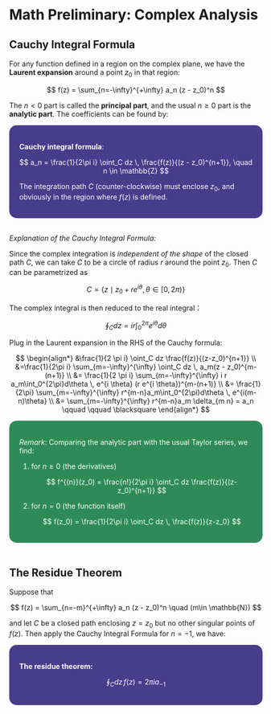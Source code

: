 <style>
    .katex {
        font-size: 1.1em;
    }
    .remark {
        border-radius: 15px;
        padding: 20px;
        background-color: SeaGreen;
        color: White;
    }
    .result {
        border-radius: 15px;
        padding: 20px;
        background-color: DarkSlateBlue;
        color: White;
    }
</style>

# Math Preliminary: Complex Analysis 

## Cauchy Integral Formula

For any function defined in a region on the complex plane, we have the **Laurent expansion** around a point $z_0$ in that region:

$$
f(z) = \sum_{n=-\infty}^{+\infty} 
a_n (z - z_0)^n
$$

The $n < 0$ part is called the **principal part**, and the usual $n \ge 0$ part is the **analytic part**. The coefficients can be found by: 

<div class="result">

**Cauchy integral formula**:

$$
a_n = \frac{1}{2\pi i}
\oint_C dz \,
\frac{f(z)}{(z - z_0)^{n+1}}, \quad
n \in \mathbb{Z}
$$

The integration path $C$ (counter-clockwise) must enclose $z_0$, and obviously in the region where $f(z)$ is defined.

</div><br>

*Explanation of the Cauchy Integral Formula:*

Since the complex integration is *independent of the shape* of the closed path $C$, we can take $C$ to be a circle of radius $r$ around the point $z_0$. Then $C$ can be parametrized as

$$
C = \{ z \mid z_0+r e^{i \theta}, \,
\theta \in [0,2\pi) \}
$$

The complex integral is then reduced to the real integral：

$$
\oint_C dz 
= i r\int_0^{2\pi} e^{i \theta} d\theta
$$

Plug in the Laurent expansion in the RHS of the Cauchy formula:

$$
\begin{align*}
    &\frac{1}{2 \pi i}
    \oint_C dz \frac{f(z)}{(z-z_0)^{n+1}}
    \\
    &=\frac{1}{2\pi i}
    \sum_{m=-\infty}^{\infty} 
    \oint_C dz \, a_m(z - z_0)^{m-(n+1)}
    \\
    &= \frac{1}{2 \pi i} \sum_{m=-\infty}^{\infty} i r a_m\int_0^{2\pi}d\theta \, e^{i \theta} (r e^{i \theta})^{m-(n+1)}
    \\
    &= \frac{1}{2\pi} \sum_{m=-\infty}^{\infty} r^{m-n}a_m\int_0^{2\pi}d\theta \, e^{i(m-n)\theta}
    \\
    &= \sum_{m=-\infty}^{\infty} r^{m-n}a_m \delta_{m n}
    = a_n \qquad \qquad \blacksquare
\end{align*}
$$

<div class="remark">

*Remark*: Comparing the analytic part with the usual Taylor series, we find:

1. for $n\ge 0$ (the derivatives)

    $$
    f^{(n)}(z_0)
    = \frac{n!}{2\pi i}
    \oint_C dz \frac{f(z)}{(z-z_0)^{n+1}}
    $$

2. for $n=0$ (the function itself)

    $$
    f(z_0)
    = \frac{1}{2\pi i}
    \oint_C dz \, \frac{f(z)}{z-z_0}
    $$

</div><br>

## The Residue Theorem

Suppose that

$$
f(z) = \sum_{n=-m}^{+\infty} a_n (z - z_0)^n
\quad (m\in \mathbb{N})
$$

and let $C$ be a closed path enclosing $z=z_0$ but no other singular points of $f(z)$. Then apply the Cauchy Integral Formula for $n=-1$, we have: 

<div class="result">

**The residue theorem:**

$$
\oint_C dz \, f(z) = 2 \pi i a_{-1}
$$

</div><br>

